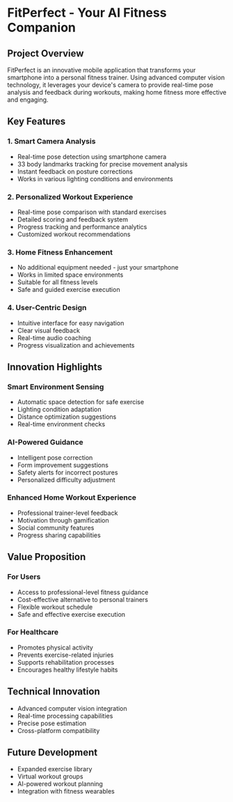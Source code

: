 # FitPerfect - Your AI Fitness Companion

## Project Overview
FitPerfect is an innovative mobile application that transforms your smartphone into a personal fitness trainer. Using advanced computer vision technology, it leverages your device's camera to provide real-time pose analysis and feedback during workouts, making home fitness more effective and engaging.

## Key Features

### 1. Smart Camera Analysis
- Real-time pose detection using smartphone camera
- 33 body landmarks tracking for precise movement analysis
- Instant feedback on posture corrections
- Works in various lighting conditions and environments

### 2. Personalized Workout Experience
- Real-time pose comparison with standard exercises
- Detailed scoring and feedback system
- Progress tracking and performance analytics
- Customized workout recommendations

### 3. Home Fitness Enhancement
- No additional equipment needed - just your smartphone
- Works in limited space environments
- Suitable for all fitness levels
- Safe and guided exercise execution

### 4. User-Centric Design
- Intuitive interface for easy navigation
- Clear visual feedback
- Real-time audio coaching
- Progress visualization and achievements

## Innovation Highlights

### Smart Environment Sensing
- Automatic space detection for safe exercise
- Lighting condition adaptation
- Distance optimization suggestions
- Real-time environment checks

### AI-Powered Guidance
- Intelligent pose correction
- Form improvement suggestions
- Safety alerts for incorrect postures
- Personalized difficulty adjustment

### Enhanced Home Workout Experience
- Professional trainer-level feedback
- Motivation through gamification
- Social community features
- Progress sharing capabilities

## Value Proposition

### For Users
- Access to professional-level fitness guidance
- Cost-effective alternative to personal trainers
- Flexible workout schedule
- Safe and effective exercise execution

### For Healthcare
- Promotes physical activity
- Prevents exercise-related injuries
- Supports rehabilitation processes
- Encourages healthy lifestyle habits

## Technical Innovation
- Advanced computer vision integration
- Real-time processing capabilities
- Precise pose estimation
- Cross-platform compatibility

## Future Development
- Expanded exercise library
- Virtual workout groups
- AI-powered workout planning
- Integration with fitness wearables 